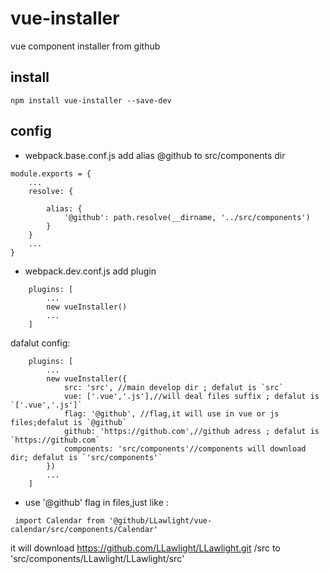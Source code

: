 # vue-installer
vue component installer from github

## install 

```
npm install vue-installer --save-dev

```

## config

- webpack.base.conf.js add alias @github to src/components dir

```
module.exports = {
    ...
    resolve: {

        alias: {
            '@github': path.resolve(__dirname, '../src/components')
        }
    }
    ...
}
```

- webpack.dev.conf.js add plugin

```
    plugins: [
        ...
        new vueInstaller()
        ...
    ]
```

dafalut config:

```
    plugins: [
        ...
        new vueInstaller({
            src: 'src', //main develop dir ; defalut is `src`
            vue: ['.vue','.js'],//will deal files suffix ; defalut is  `['.vue','.js']`
            flag: '@github', //flag,it will use in vue or js files;defalut is `@github`
            github: 'https://github.com',//github adress ; defalut is `https://github.com`
            components: 'src/components'//components will download dir; defalut is `'src/components'`
        })
        ...
    ]
```

- use '@github' flag in files,just like :

```
 import Calendar from '@github/LLawlight/vue-calendar/src/components/Calendar'

```
it will download https://github.com/LLawlight/LLawlight.git /src to 'src/components/LLawlight/LLawlight/src'
